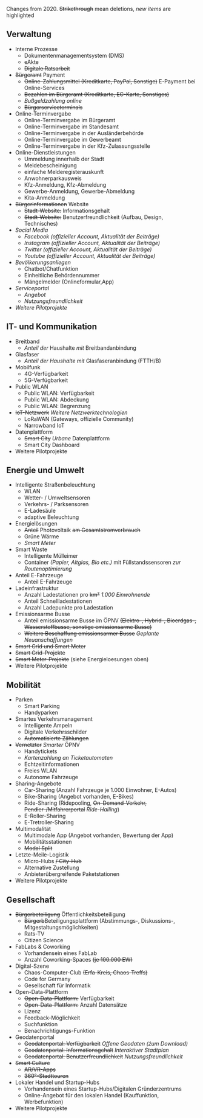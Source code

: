 Changes from 2020. ~~Strikethrough~~ mean deletions, *new items* are highlighted

## Verwaltung
* Interne Prozesse
  * Dokumentenmanagementsystem (DMS)
  * eAkte
  * ~~Digitale Ratsarbeit~~
* ~~Bürgeramt~~ Payment
  * ~~Online-Zahlungsmittel (Kreditkarte, PayPal, Sonstige)~~ E-Payment bei Online-Services
  * ~~Bezahlen im Bürgeramt (Kreditkarte, EC-Karte, Sonstiges)~~
  * *Bußgeldzahlung online*
  * ~~Bürgerserviceterminals~~
* Online-Terminvergabe
  * Online-Terminvergabe im Bürgeramt
  * Online-Terminvergabe im Standesamt
  * Online-Terminvergabe in der Ausländerbehörde
  * Online-Terminvergabe im Gewerbeamt
  * Online-Terminvergabe in der Kfz-Zulassungsstelle
* Online-Dienstleistungen
  * Ummeldung innerhalb der Stadt
  * Meldebescheinigung
  * einfache Melderegisterauskunft
  * Anwohnerparkausweis
  * Kfz-Anmeldung, Kfz-Abmeldung
  * Gewerbe-Anmeldung, Gewerbe-Abmeldung
  * Kita-Anmeldung
* ~~Bürgerinformationen~~ Website
  * ~~Stadt-Website:~~ Informationsgehalt
  * ~~Stadt-Website:~~ Benutzerfreundlichkeit (Aufbau, Design, Technisches)
* *Social Media*
  * *Facebook (offizieller Account, Aktualität der Beiträge)*
  * *Instagram (offizieller Account, Aktualität der Beiträge)*
  * *Twitter (offizieller Account, Aktualität der Beiträge)*
  * *Youtube (offizieller Account, Aktualität der Beiträge)*
* *Bevölkerungsanliegen*
  * Chatbot/Chatfunktion
  * Einheitliche Behördennummer
  * Mängelmelder (Onlineformular,App)
* *Serviceportal*
  * *Angebot*
  * *Nutzungsfreundlichkeit*
* *Weitere Pilotprojekte*

## IT- und Kommunikation
* Breitband
  * *Anteil der* Haushalte *mit* Breitbandanbindung
* Glasfaser
  * *Anteil der Haushalte mit* Glasfaseranbindung  (FTTH/B)
* Mobilfunk
  * 4G-Verfügbarkeit
  * 5G-Verfügbarkeit
* Public WLAN
  * Public WLAN: Verfügbarkeit
  * Public WLAN: Abdeckung
  * Public WLAN: Begrenzung
* ~~IoT-Netzwerk~~ *Weitere Netzwerktechnologien*
  * LoRaWAN (Gateways, offizielle Community)
  * Narrowband IoT
* Datenplattform
  * ~~Smart City~~ *Urbane* Datenplattform
  * Smart City Dashboard
* Weitere Pilotprojekte

## Energie und Umwelt
* Intelligente Straßenbeleuchtung
  * WLAN
  * Wetter- / Umweltsensoren
  * Verkehrs- / Parksensoren
  * E-Ladesäule
  * adaptive Beleuchtung
* Energielösungen
  * ~~Anteil~~ Photovoltaik ~~am Gesamtstromverbrauch~~
  * Grüne Wärme
  * *Smart Meter*
* Smart Waste
  * Intelligente Mülleimer
  * Container *(Papier, Altglas, Bio etc.)* mit Füllstandssensoren *zur Routenoptimierung*
* Anteil E-Fahrzeuge
  * Anteil E-Fahrzeuge
* Ladeinfrastruktur
  * Anzahl Ladestationen pro ~~km²~~ *1.000 Einwohnende*
  * Anteil Schnellladestationen
  * Anzahl Ladepunkte pro Ladestation
* Emissionsarme Busse
  * Anteil emissionsarme Busse im ÖPNV ~~(Elektro-, Hybrid-, Bioerdgas-, Wasserstoffbusse, sonstige emissionsarme Busse)~~
  * ~~Weitere Beschaffung emissionsarmer Busse~~ *Geplante Neuanschaffungen*
* ~~Smart Grid und Smart Meter~~
 * ~~Smart Grid-Projekte~~
 * ~~Smart Meter-Projekte~~ (siehe Energieloesungen oben)
* Weitere Pilotprojekte

## Mobilität
* Parken
  * Smart Parking
  * Handyparken
* Smartes Verkehrsmanagement
  * Intelligente Ampeln
  * Digitale Verkehrsschilder
  * ~~Automatisierte Zählungen~~
* ~~Vernetzter~~ *Smarter* ÖPNV
  * Handytickets
  * *Kartenzahlung an Ticketautomaten*
  * Echtzeitinformationen
  * Freies WLAN
  * Autonome Fahrzeuge
* Sharing-Angebote
  * Car-Sharing (Anzahl Fahrzeuge je 1.000 Einwohner, E-Autos)
  * Bike-Sharing (Angebot vorhanden, E-Bikes)
  * Ride-Sharing (Ridepooling, ~~On-Demand-Verkehr, Pendler-/Mitfahrerportal~~ *Ride-Hailing*)
  * E-Roller-Sharing
  * E-Tretroller-Sharing
* Multimodalität
  * Multimodale App (Angebot vorhanden, Bewertung der App)
  * Mobilitätsstationen
  * ~~Modal Split~~
* Letzte-Meile-Logistik
  * Micro-Hubs ~~/ City-Hub~~
  * Alternative Zustellung
  * Anbieterübergreifende Paketstationen
* Weitere Pilotprojekte

## Gesellschaft
* ~~Bürgerbeteiligung~~ Öffentlichkeitsbeteiligung
  * ~~Bürgerb~~Beteiligungsplattform (Abstimmungs-, Diskussions-, Mitgestaltungsmöglichkeiten)
  * Rats-TV
  * Citizen Science
* FabLabs & Coworking
  * Vorhandensein eines FabLab
  * Anzahl Coworking-Spaces ~~(je 100.000 EW)~~
* Digital-Szene
  * Chaos-Computer-Club ~~(Erfa-Kreis, Chaos-Treffs)~~
  * Code for Germany
  * Gesellschaft für Informatik
* Open-Data-Plattform
  * ~~Open-Data-Plattform:~~ Verfügbarkeit
  * ~~Open-Data-Plattform:~~ Anzahl Datensätze
  * Lizenz
  * Feedback-Möglichkeit
  * Suchfunktion
  * Benachrichtigungs-Funktion
* Geodatenportal
  * ~~Geodatenportal: Verfügbarkeit~~ *Offene Geodaten (źum Download)*
  * ~~Geodatenportal: Informationsgehalt~~ *Interaktiver Stadtplan*
  * ~~Geodatenportal: Benutzerfreundlichkeit~~ *Nutzungsfreundlichkeit*
* ~~Smart Culture~~
  * ~~AR/VR-Apps~~
  * ~~360°-Stadttouren~~
* Lokaler Handel und Startup-Hubs
  * Vorhandensein eines Startup-Hubs/Digitalen Gründerzentrums
  * Online-Angebot für den lokalen Handel (Kauffunktion, Werbefunktion)
* Weitere Pilotprojekte
